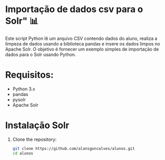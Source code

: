 # Importação de dados csv para o Solr" 📊

Este script Python lê um arquivo CSV contendo dados do aluno, realiza a limpeza de dados usando a biblioteca pandas e insere os dados limpos no Apache Solr. O objetivo é fornecer um exemplo simples de importação de dados para o Solr usando Python.

# Requisitos:
- Python 3.x
- pandas
- pysolr
- Apache Solr

# Instalação Solr
1. Clone the repository:

   ```bash
   git clone https://github.com/alansgoncalves/alunos.git
   cd alunos
   
